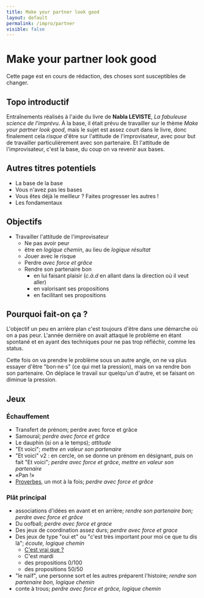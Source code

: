 ```yaml
---
title: Make your partner look good
layout: default
permalink: /impro/partner
visible: false
---
```


# Make your partner look good

Cette page est en cours de rédaction, des choses sont susceptibles de
changer.

## Topo introductif

Entraînements réalisés à l'aide du livre de **Nabla LEVISTE**, *La fabuleuse
science de l'imprévu*. À la base, il était prévu de travailler sur le thème
*Make your partner look good*, mais le sujet est assez court dans le livre, donc
finalement cela *risque* d'être sur l'attitude de l'improvisateur, avec pour but
de travailler particulièrement avec son partenaire. Et l'attitude de
l'improvisateur, c'est la base, du coup on va revenir aux bases.

## Autres titres potentiels

- La base de la base
- Vous n'avez pas les bases
- Vous êtes déjà le meilleur ? Faites progresser les autres !
- Les fondamentaux

## Objectifs

- Travailler l'attitude de l'improvisateur 
    - Ne pas avoir peur
    - être en *logique chemin*, au lieu de *logique résultat*
    - Jouer avec le risque
    - Perdre *avec force et grâce*
    - Rendre son partenaire bon
        - en lui faisant plaisir (*c.à.d* en allant dans la direction où il veut
          aller)
        - en valorisant ses propositions 
        - en facilitant ses propositions

## Pourquoi fait-on ça ?

L'objectif un peu en arrière plan c'est toujours d'être dans une démarche où on
a pas peur. L'année dernière on avait attaqué le problème en étant spontané et
en ayant des techniques pour ne pas trop réfléchir, comme les status.

Cette fois on va prendre le problème sous un autre angle, on ne va plus essayer
d'être "bon·ne·s" (ce qui met la pression), mais on va rendre bon son
partenaire. On déplace le travail sur quelqu'un d'autre, et se faisant on diminue la pression.

## Jeux

### Échauffement 

- Transfert de prénom; perdre avec force et grâce
- Samouraï; *perdre avec force et grâce*
- Le dauphin (si on a le temps); *attitude*
- "Et voici"; *mettre en valeur son partenaire*
- "Et voici" v2 : en cercle, on se donne un prénom en désignant, puis on fait
  "Et voici"; *perdre avec force et grâce*, *mettre en valeur son partenaire*
- «Pan !»
- [Proverbes](http://improvencyclopedia.org/games//Word_at_a_time_proverb.html), un mot à la fois; *perdre avec force et grâce*

### Plât principal

- associations d'idées en avant et en arrière; *rendre son partenaire bon;
  perdre avec force et grâce*
- Du oofball; *perdre avec force et grace*
- Des jeux de coordination assez durs; *perdre avec force et grace*
- Des jeux de type "oui et" ou "c'est très important pour moi ce que tu dis là";
  *écoute, logique chemin*
    - [C'est vrai que ?](https://www.dramaction.qc.ca/fr/cest-vrai-que-2/)
    - C'est mardi
    - des propositions 0/100
    - des propositions 50/50
- "le naïf", une personne sort et les autres préparent l'histoire; *rendre son
  partenaire bon, logique chemin*
- conte à trous; *perdre avec force et grâce, logique chemin*
